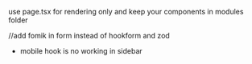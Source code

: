 use page.tsx for rendering only and keep your components in modules folder

//add fomik in form instead of hookform and zod

- mobile hook is no working in sidebar
